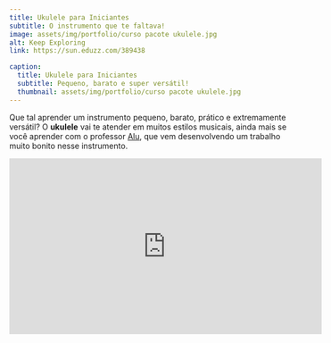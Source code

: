 ```yaml
---
title: Ukulele para Iniciantes
subtitle: O instrumento que te faltava!
image: assets/img/portfolio/curso pacote ukulele.jpg
alt: Keep Exploring
link: https://sun.eduzz.com/389438

caption:
  title: Ukulele para Iniciantes
  subtitle: Pequeno, barato e super versátil!
  thumbnail: assets/img/portfolio/curso pacote ukulele.jpg
---
```

Que tal aprender um instrumento pequeno, barato, prático e extremamente versátil? O **ukulele** vai te atender em muitos estilos musicais, ainda mais se você aprender com o professor [Alu](https://www.instagram.com/oalukulele), que vem desenvolvendo um trabalho muito bonito nesse instrumento.

<iframe width="560" height="315" src="https://www.youtube.com/embed/S8J494R587I?controls=0" frameborder="0" allow="accelerometer; autoplay; clipboard-write; encrypted-media; gyroscope; picture-in-picture" allowfullscreen></iframe>
